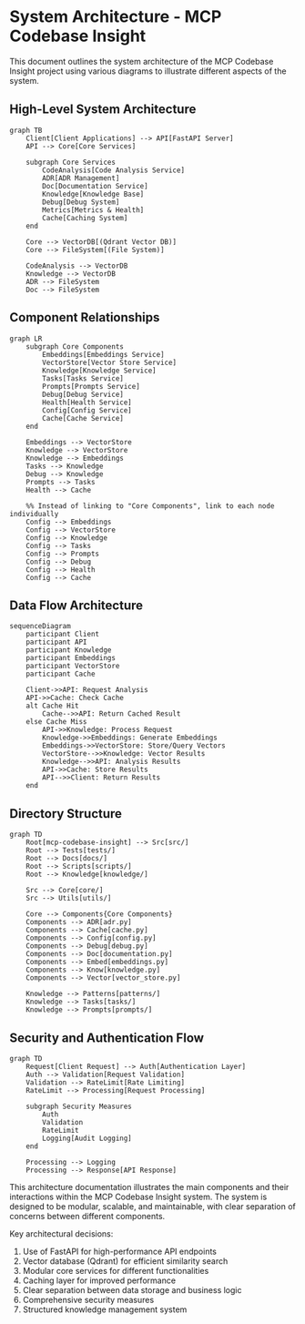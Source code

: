 # System Architecture - MCP Codebase Insight

This document outlines the system architecture of the MCP Codebase Insight project using various diagrams to illustrate different aspects of the system.

## High-Level System Architecture

```mermaid
graph TB
    Client[Client Applications] --> API[FastAPI Server]
    API --> Core[Core Services]
    
    subgraph Core Services
        CodeAnalysis[Code Analysis Service]
        ADR[ADR Management]
        Doc[Documentation Service]
        Knowledge[Knowledge Base]
        Debug[Debug System]
        Metrics[Metrics & Health]
        Cache[Caching System]
    end
    
    Core --> VectorDB[(Qdrant Vector DB)]
    Core --> FileSystem[(File System)]
    
    CodeAnalysis --> VectorDB
    Knowledge --> VectorDB
    ADR --> FileSystem
    Doc --> FileSystem
```

## Component Relationships

```mermaid
graph LR
    subgraph Core Components
        Embeddings[Embeddings Service]
        VectorStore[Vector Store Service]
        Knowledge[Knowledge Service]
        Tasks[Tasks Service]
        Prompts[Prompts Service]
        Debug[Debug Service]
        Health[Health Service]
        Config[Config Service]
        Cache[Cache Service]
    end
    
    Embeddings --> VectorStore
    Knowledge --> VectorStore
    Knowledge --> Embeddings
    Tasks --> Knowledge
    Debug --> Knowledge
    Prompts --> Tasks
    Health --> Cache
    
    %% Instead of linking to "Core Components", link to each node individually
    Config --> Embeddings
    Config --> VectorStore
    Config --> Knowledge
    Config --> Tasks
    Config --> Prompts
    Config --> Debug
    Config --> Health
    Config --> Cache
```

## Data Flow Architecture

```mermaid
sequenceDiagram
    participant Client
    participant API
    participant Knowledge
    participant Embeddings
    participant VectorStore
    participant Cache
    
    Client->>API: Request Analysis
    API->>Cache: Check Cache
    alt Cache Hit
        Cache-->>API: Return Cached Result
    else Cache Miss
        API->>Knowledge: Process Request
        Knowledge->>Embeddings: Generate Embeddings
        Embeddings->>VectorStore: Store/Query Vectors
        VectorStore-->>Knowledge: Vector Results
        Knowledge-->>API: Analysis Results
        API->>Cache: Store Results
        API-->>Client: Return Results
    end
```

## Directory Structure

```mermaid
graph TD
    Root[mcp-codebase-insight] --> Src[src/]
    Root --> Tests[tests/]
    Root --> Docs[docs/]
    Root --> Scripts[scripts/]
    Root --> Knowledge[knowledge/]
    
    Src --> Core[core/]
    Src --> Utils[utils/]
    
    Core --> Components{Core Components}
    Components --> ADR[adr.py]
    Components --> Cache[cache.py]
    Components --> Config[config.py]
    Components --> Debug[debug.py]
    Components --> Doc[documentation.py]
    Components --> Embed[embeddings.py]
    Components --> Know[knowledge.py]
    Components --> Vector[vector_store.py]
    
    Knowledge --> Patterns[patterns/]
    Knowledge --> Tasks[tasks/]
    Knowledge --> Prompts[prompts/]
```

## Security and Authentication Flow

```mermaid
graph TD
    Request[Client Request] --> Auth[Authentication Layer]
    Auth --> Validation[Request Validation]
    Validation --> RateLimit[Rate Limiting]
    RateLimit --> Processing[Request Processing]
    
    subgraph Security Measures
        Auth
        Validation
        RateLimit
        Logging[Audit Logging]
    end
    
    Processing --> Logging
    Processing --> Response[API Response]
```

This architecture documentation illustrates the main components and their interactions within the MCP Codebase Insight system. The system is designed to be modular, scalable, and maintainable, with clear separation of concerns between different components.

Key architectural decisions:
1. Use of FastAPI for high-performance API endpoints
2. Vector database (Qdrant) for efficient similarity search
3. Modular core services for different functionalities
4. Caching layer for improved performance
5. Clear separation between data storage and business logic
6. Comprehensive security measures
7. Structured knowledge management system 